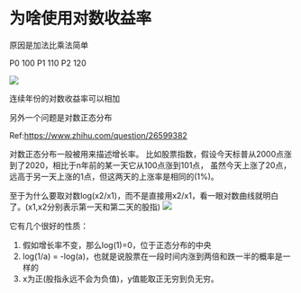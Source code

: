 # 为啥使用对数收益率

原因是加法比乘法简单

P0 100
P1 110
P2 120


![](http://latex.codecogs.com/gif.latex?e^ae^b=e^{a+b} )

连续年份的对数收益率可以相加


另外一个问题是对数正态分布

Ref:https://www.zhihu.com/question/26599382

对数正态分布一般被用来描述增长率。
比如股票指数，假设今天标普从2000点涨到了2020，相比于n年前的某一天它从100点涨到101点，
虽然今天上涨了20点，远高于另一天上涨的1点，但这两天的上涨率是相同的(1%)。


至于为什么要取对数log(x2/x1)，而不是直接用x2/x1，看一眼对数曲线就明白了。(x1,x2分别表示第一天和第二天的股指)
![](https://pic3.zhimg.com/50/7f8cc9f88377f5ff2f80429f435a2d9a_hd.jpg )

它有几个很好的性质：
1. 假如增长率不变，那么log(1)=0，位于正态分布的中央
2. log(1/a) = -log(a)，也就是说股票在一段时间内涨到两倍和跌一半的概率是一样的
3. x为正(股指永远不会为负值)，y值能取正无穷到负无穷。
